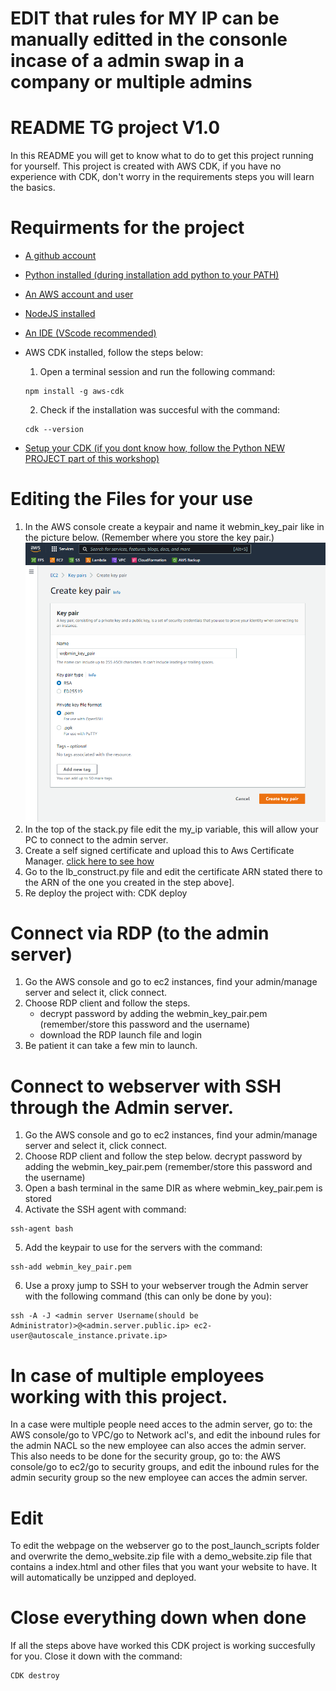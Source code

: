 # EDIT that rules for MY IP can be manually editted in the consonle incase of a admin swap in a company or multiple admins

# README TG project V1.0

In this README you will get to know what to do to get this project running for yourself.
This project is created with AWS CDK, if you have no experience with CDK, don't worry in the requirements steps you will learn the basics.


# Requirments for the project
- [A github account](https://github.com/)
- [Python installed (during installation add python to your PATH)](https://www.python.org/downloads/)
- [An AWS account and user](https://aws.amazon.com/)
- [NodeJS installed](https://nodejs.org/en/)
- [An IDE (VScode recommended)](https://code.visualstudio.com/)
- AWS CDK installed, follow the steps below:
    1. Open a terminal session and run the following command: 
    ```
    npm install -g aws-cdk
    ```

    2. Check if the installation was succesful with the command: 
    ```
    cdk --version
    ```
- [Setup your CDK (if you dont know how, follow the Python NEW PROJECT part of this workshop)](https://cdkworkshop.com/30-python/20-create-project.html)


# Editing the Files for your use
1. In the AWS console create a keypair and name it webmin_key_pair like in the picture below. (Remember where you store the key pair.)
![Keypair creation](../overview_v1_1/Images/create_keypair.png)
2. In the top of the stack.py file edit the my_ip variable, this will allow your PC to connect to the admin server.
3. Create a self signed certificate and upload this to Aws Certificate Manager. [click here to see how](https://medium.com/@chamilad/adding-a-self-signed-ssl-certificate-to-aws-acm-88a123a04301)
4. Go to the lb_construct.py file and edit the certificate ARN stated there to the ARN of the one you created in the step above].
5. Re deploy the project with: CDK deploy


# Connect via RDP (to the admin server)
1. Go the AWS console and go to ec2 instances, find your admin/manage server and select it, click connect.
2. Choose RDP client and follow the steps.
    - decrypt password by adding the webmin_key_pair.pem (remember/store this password and the username)
    - download the RDP launch file and login
3. Be patient it can take a few min to launch.


# Connect to webserver with SSH through the Admin server.
1. Go the AWS console and go to ec2 instances, find your admin/manage server and select it, click connect.
2. Choose RDP client and follow the step below.
    decrypt password by adding the webmin_key_pair.pem (remember/store this password and the username)
3. Open a bash terminal in the same DIR as where webmin_key_pair.pem is stored
4. Activate the SSH agent with command:
```
ssh-agent bash
```
5. Add the keypair to use for the servers with the command: 
```
ssh-add webmin_key_pair.pem
```
6. Use a proxy jump to SSH to your webserver trough the Admin server with the following command (this can only be done by you):
```
ssh -A -J <admin server Username(should be Administrator)>@<admin.server.public.ip> ec2-user@autoscale_instance.private.ip>
```


# In case of multiple employees working with this project.
In a case were multiple people need acces to the admin server, go to: the AWS console/go to VPC/go to Network acl's, and edit the inbound rules for the admin NACL so the new employee can also acces the admin server. This also needs to be done for the security group, go to: the AWS console/go to ec2/go to security groups, and edit the inbound rules for the admin security group so the new employee can acces the admin server.

# Edit
To edit the webpage on the webserver go to the post_launch_scripts folder and overwrite the demo_website.zip file with a demo_website.zip file that contains a index.html and other files that you want your website to have. It will automatically be unzipped and deployed.

# Close everything down when done
If all the steps above have worked this CDK project is working succesfully for you.
Close it down with the command:
```
CDK destroy
```